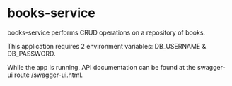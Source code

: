 # books-service
books-service performs CRUD operations on a repository of books.

This application requires 2 environment variables: DB_USERNAME & DB_PASSWORD.

While the app is running, API documentation can be found at the swagger-ui route /swagger-ui.html.